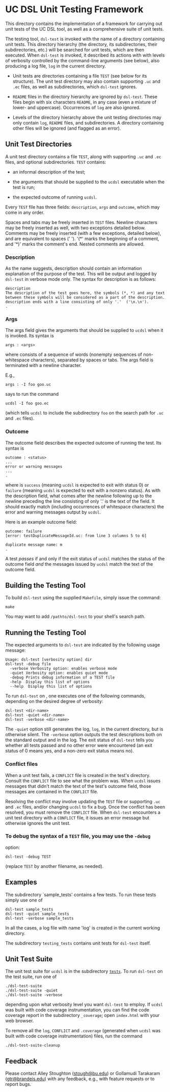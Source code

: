 UC DSL Unit Testing Framework
====================================================================

This directory contains the implementation of a framework for carrying
out unit tests of the UC DSL tool, as well as a comprehensive suite of
unit tests.

The testing tool, `dsl-test` is invoked with the name of a directory
containing unit tests. This directory hierarchy (the directory, its
subdirectories, their subdirectories, etc.) will be searched for unit
tests, which are then executed. When `dsl-test` is invoked, it
described its actions with with levels of verbosity controlled by the
command-line arguments (see below), also producing a log file, `log`
in the current directory.

* Unit tests are directories containing a file `TEST` (see
  below for its structure). The unit test directory may also contain
  supporting `.uc` and `.ec` files, as well as subdirectories, which
  `dsl-test` ignores.

* `README` files in the directory hierarchy are ignored by
  `dsl-test`. These files begin with six characters `README`, in any
  case (even a mixture of lower- and uppercase). Occurrences of
  `log` are also ignored.

* Levels of the directory hierarchy above the unit testing directories
  may only contain `log`, `README` files, and subdirectories. A
  directory containing other files will be ignored (and flagged as an
  error).

Unit Test Directories
--------------------------------------------------------------------

A unit test directory contains a file `TEST`, along with supporting
`.uc` and `.ec` files, and optional subdirectories. `TEST` contains:

* an informal description of the test;

* the arguments that should be supplied to the `ucdsl` executable when
the test is run;

* the expected outcome of running `ucdsl`.

Every `TEST` file has three fields: `description`, `args` and
`outcome`, which may come in any order.

Spaces and tabs may be freely inserted in `TEST` files. Newline
characters may be freely inserted as well, with two exceptions
detailed below.  Comments may be freely inserted (with a few
exceptions, detailed below), and are equivalent to spaces (' ').
'(\*' marks the beginning of a comment, and '\*)' marks the comment's
end.  Nested comments are allowed.

### Description

As the name suggests, description should contain an information
explanation of the purpose of the test.  This will be output and
logged by `dsl-test` in verbose mode only.  The syntax for description
is as follows:

```
description
The description of the test goes here, the symbols (*, *) and any text
between these symbols will be considered as a part of the description.
description ends with a line consisting of only '.'  ('\n.\n').
.
```

### Args

The args field gives the arguments that should be supplied to `ucdsl`
when it is invoked. Its syntax is

```
args : <args>
```

where <args> consists of a sequence of words (nonempty sequences of
non-whitespace characters), separated by spaces or tabs. The args
field is terminated with a newline character.

E.g.,

```
args : -I foo goo.uc
```

says to run the command

```
ucdsl -I foo goo.ec
```

(which tells `ucdsl` to include the subdirectory `foo` on the
search path for `.uc` and `.ec` files).

### Outcome

The outcome field describes the expected outcome of running
the test. Its syntax is

```
outcome : <status>
...
error or warning messages
...
.
```

where <status> is `success` (meaning `ucdsl` is expected to exit with
status 0) or `failure` (meaning `ucdsl` is expected to exit with a
nonzero status). As with the description field, what comes after the
newline following <status> up to the newline preceding the line
consisting of only '.' is the text of the field. It should exactly
match (including occurrences of whitespace characters) the error and
warning messages output by `ucdsl`.

Here is an example outcome field:

```
outcome: failure
[error: testDuplicateMessageId.uc: from line 3 columns 5 to 6]

duplicate message name: m
.
```

A test *passes* if and only if the exit status of `ucdsl` matches
the status of the outcome field *and* the messages issued by
`ucdsl` match the text of the outcome field.


Building the Testing Tool
--------------------------------------------------------------------

To build `dsl-test` using the supplied `Makefile`, simply issue
the command:

```
make
```

You may want to add `/pathto/dsl-test` to your shell's search path.

Running the Testing Tool
--------------------------------------------------------------------

The expected arguments to `dsl-test` are indicated by the following
usage message:

```
Usage: dsl-test [verbosity option] dir
dsl-test -debug file
  -verbose Verbosity option: enables verbose mode
  -quiet Verbosity option: enables quiet mode
  -debug Prints debug information of a TEST file
  -help  Display this list of options
  --help  Display this list of options
```

To run `dsl-test` on <dir-name>, one executes one of the following
commands, depending on the desired degree of verbosity:

```
dsl-test <dir-name>
dsl-test -quiet <dir-name>
dsl-test -verbose <dir-name>
```

The `-quiet` option still generates the log, `log`, in the current
directory, but is otherwise silent. The `-verbose` option outputs
the test descriptions both on the standard output and in
the log. The exit status of `dsl-test` tells you whether
all tests passed and no other error were encountered (an exit status
of 0 means yes, and a non-zero exit status means no).

### Conflict files

When a unit test fails, a `CONFLICT` file is created in the test's
directory. Consult the `CONFLICT` file to see what the problem was.
When `ucdsl` issues messages that didn't match the text of the
test's outcome field, those messages are contained in the `CONFLICT`
file.

Resolving the conflict may involve updating the `TEST` file or
supporting `.uc` and `.ec` files, and/or changing `ucdsl` to fix a
bug. Once the conflict has been resolved, you must remove the `CONFLICT`
file. When `dsl-test` encounters a unit test directory with
a `CONFLICT` file, it issues an error message but otherwise ignores
the unit test.

### To debug the syntax of a `TEST` file, you may use the `-debug`
option:

```
dsl-test -debug TEST
```

(replace `TEST` by another filename, as needed).

Examples
--------------------------------------------------------------------

The subdirectory `sample_tests' contains a few tests. To run these
tests simply use one of

```
dsl-test sample_tests
dsl-test -quiet sample_tests
dsl-test -verbose sample_tests
```

In all the cases, a log file with name 'log' is created in the current
working directory.

The subdirectory `testing_tests` contains unit tests for `dsl-test`
itself.

Unit Test Suite
--------------------------------------------------------------------

The unit test suite for `ucdsl` is in the subdirectory [`tests`](tests).
To run `dsl-test` on the test suite, run one of

```
./dsl-test-suite
./dsl-test-suite -quiet
./dsl-test-suite -verbose
```

depending upon what verbosity level you want `dsl-test` to employ. If
`ucdsl` was built with code coverage instrumentation, you can find
the code coverage report in the subdirectory `_coverage`; open
`index.html` with your web browser.

To remove all the `log`, `CONFLICT` and `.coverage` (generated
when `ucdsl` was built with code coverage instrumentation) files,
run the command

```
./dsl-test-suite-cleanup
```

Feedback
--------------------------------------------------------------------

Please contact Alley Stoughton (stough@bu.edu) or Gollamudi Tarakaram
(gtr@brandeis.edu) with any feedback, e.g., with feature requests or
to report bugs.
